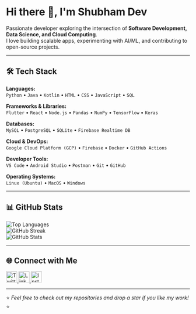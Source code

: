 # Hi there 👋, I'm Shubham Dev

Passionate developer exploring the intersection of **Software Development, Data Science, and Cloud Computing**.  
I love building scalable apps, experimenting with AI/ML, and contributing to open-source projects.  

---

## 🛠️ Tech Stack

**Languages:**  
`Python` • `Java` • `Kotlin` • `HTML` • `CSS` • `JavaScript` • `SQL`

**Frameworks & Libraries:**  
`Flutter` • `React` • `Node.js` • `Pandas` • `NumPy` • `TensorFlow` • `Keras`

**Databases:**  
`MySQL` • `PostgreSQL` • `SQLite` • `Firebase Realtime DB`

**Cloud & DevOps:**  
`Google Cloud Platform (GCP)` • `Firebase` • `Docker` • `GitHub Actions`

**Developer Tools:**  
`VS Code` • `Android Studio` • `Postman` • `Git` • `GitHub`

**Operating Systems:**  
`Linux (Ubuntu)` • `MacOS` • `Windows`

---

## 📊 GitHub Stats

![Top Languages](https://github-readme-stats.vercel.app/api/top-langs/?username=shubhamdevpro&theme=outrun&show_icons=true&hide_border=true&layout=compact)  
![GitHub Streak](https://github-readme-streak-stats.herokuapp.com/?user=shubhamdevpro&theme=outrun&hide_border=true)  
![GitHub Stats](https://github-readme-stats.vercel.app/api?username=shubhamdevpro&show_icons=true&theme=outrun&hide_border=true)

---

## 🌐 Connect with Me

<p>
 <a href="http://twitter.com/shubhamdevpro" target="_blank">
   <img src="https://github.com/mishmanners/MishManners/blob/master/socials/twitter%20(2).png" alt="Twitter" height="30"/>
 </a>
 <a href="http://linkedin.com/in/-shubhamdev" target="_blank">
   <img src="https://github.com/mishmanners/MishManners/blob/master/socials/transparent-Linkedin-logo-icon.png" alt="LinkedIn" height="30"/>
 </a>
 <a href="http://instagram.com/shubhamdevpro" target="_blank">
   <img src="https://github.com/mishmanners/MishManners/blob/master/socials/instagram.png" alt="Instagram" height="30"/>
 </a>
</p>

---

⭐️ *Feel free to check out my repositories and drop a star if you like my work!* ⭐️  
